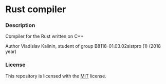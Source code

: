 # Rust compiler

### Description

Compiler for the Rust written on C++

Author Vladislav Kalinin, student of group B8118-01.03.02sistpro (1) (2018 year)

### License
This repository is licensed with the [MIT](LICENSE) license.
